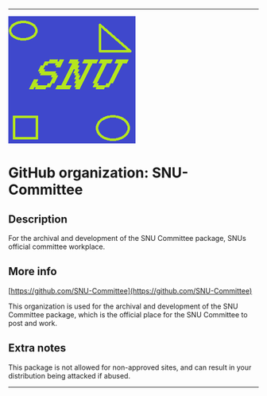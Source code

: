 
***

![SNU_blue_and_gold_legacy_icon.png failed to load. The file may be missing or corrupt. Check the file path for errors first.](/AdditionalInfo/1/SNU-Committee/SNU_blue_and_gold_legacy_icon.png)

# GitHub organization: SNU-Committee

## Description

For the archival and development of the SNU Committee package, SNUs official committee workplace.

## More info

[https://github.com/SNU-Committee](https://github.com/SNU-Committee)

This organization is used for the archival and development of the SNU Committee package, which is the official place for the SNU Committee to post and work.

## Extra notes

This package is not allowed for non-approved sites, and can result in your distribution being attacked if abused.

***
